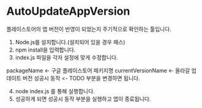 # AutoUpdateAppVersion
플레이스토어의 앱 버전이 반영이 되었는지 주기적으로 확인하는 툴입니다.

1. Node.js를 설치합니다.(설치되어 있을 경우 패스)
2. npm install을 입력합니다.
3. index.js 파일을 각자 설정에 맞게 수정합니다.

packageName <- 구글 플레이스토어 패키지명
currentVersionName <- 올라갈 업데이트 버전
성공시 동작 <- TODO 부분을 변경하면 됩니다.

4. node index.js 를 통해 실행합니다.
5. 성공하게 되면 성공시 동작 부분을 실행하고 앱이 종료됩니다.
